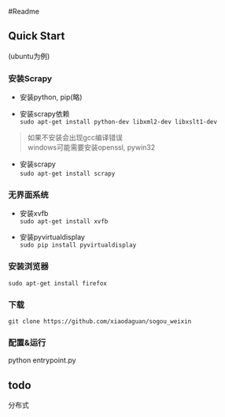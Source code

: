 #Readme  

## Quick Start   

(ubuntu为例)  

### 安装Scrapy  

- 安装python, pip(略)  

- 安装scrapy依赖  
`sudo apt-get install python-dev libxml2-dev libxslt1-dev`  
> 如果不安装会出现gcc编译错误   
> windows可能需要安装openssl, pywin32    

- 安装scrapy    
`sudo apt-get install scrapy`  
  
### 无界面系统   
- 安装xvfb  
`sudo apt-get install xvfb`  

- 安装pyvirtualdisplay    
`sudo pip install pyvirtualdisplay`  
  
### 安装浏览器  
`sudo apt-get install firefox`  

### 下载  
`git clone https://github.com/xiaodaguan/sogou_weixin`  

### 配置&运行 

python entrypoint.py







## todo  

分布式  
